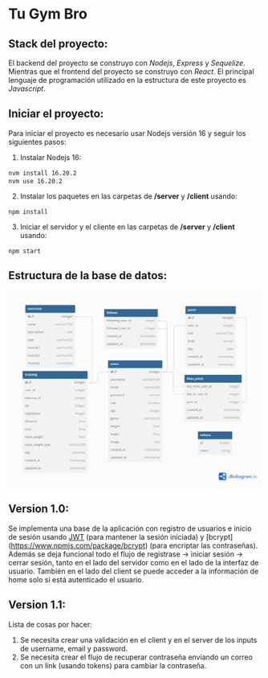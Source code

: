 # Tu Gym Bro

## Stack del proyecto:
El backend del proyecto se construyo con *Nodejs*, *Express* y *Sequelize*. Mientras que el frontend del proyecto se construyo con *React*. El principal lenguaje de programación utilizado en la estructura de este proyecto es *Javascript*.

## Iniciar el proyecto:
Para iniciar el proyecto es necesario usar Nodejs versión 16 y seguir los siguientes pasos:
1. Instalar Nodejs 16:
```
nvm install 16.20.2
nvm use 16.20.2
```
2. Instalar los paquetes en las carpetas de **/server** y **/client** usando:
```
npm install
```
3. Iniciar el servidor y el cliente en las carpetas de **/server** y **/client** usando:
```
npm start
```

## Estructura de la base de datos:
![Modelo de datos](./server/src/database/tugymbro.png)

## Version 1.0:
Se implementa una base de la aplicación con registro de usuarios e inicio de sesión usando [JWT](https://jwt.io/) (para mantener la sesión iniciada) y [bcrypt] (https://www.npmjs.com/package/bcrypt) (para encriptar las contraseñas). Además se deja funcional todo el flujo de registrase -> iniciar sesión -> cerrar sesión, tanto en el lado del servidor como en el lado de la interfaz de usuario. También en el lado del client se puede acceder a la información de home solo si está autenticado el usuario.

## Version 1.1:
Lista de cosas por hacer:
1. Se necesita crear una validación en el client y en el server de los inputs de username, email y password.
2. Se necesita crear el flujo de recuperar contraseña enviando un correo con un link (usando tokens) para cambiar la contraseña.